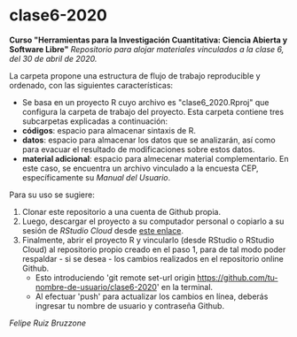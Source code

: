 # clase6-2020
**Curso "Herramientas para la Investigación Cuantitativa: Ciencia Abierta y Software Libre"**
*Repositorio para alojar materiales vinculados a la clase 6, del 30 de abril de 2020.*

La carpeta propone una estructura de flujo de trabajo reproducible y ordenado, con las siguientes características:

- Se basa en un proyecto R cuyo archivo es "clase6_2020.Rproj" que configura la carpeta de trabajo del proyecto. Esta carpeta contiene tres subcarpetas explicadas a continuación:
- **códigos**: espacio para almacenar sintaxis de R.
- **datos**: espacio para almacenar los datos que se analizarán, así como para evacuar el resultado de modificaciones sobre estos datos.
- **material adicional**: espacio para almecenar material complementario. En este caso, se encuentra un archivo vinculado a la encuesta CEP, específicamente su *Manual del Usuario*.

Para su uso se sugiere:

1. Clonar este repositorio a una cuenta de Github propia. 
2. Luego, descargar el proyecto a su computador personal o copiarlo a su sesión de *RStudio Cloud* desde [este enlace](https://rstudio.cloud/project/1206981).
3. Finalmente, abrir el proyecto R y vincularlo (desde RStudio o RStudio Cloud) al repositorio propio creado en el paso 1, para de tal modo poder respaldar - si se desea - los cambios realizados en el repositorio online Github.
    + Esto introduciendo 'git remote set-url origin https://github.com/tu-nombre-de-usuario/clase6-2020' en la terminal.
    + Al efectuar 'push' para actualizar los cambios en línea, deberás ingresar tu nombre de usuario y contraseña Github.
    
    
*Felipe Ruiz Bruzzone*
